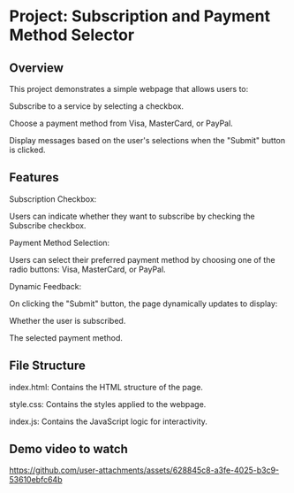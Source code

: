 # Project: Subscription and Payment Method Selector

## Overview

This project demonstrates a simple webpage that allows users to:

Subscribe to a service by selecting a checkbox.

Choose a payment method from Visa, MasterCard, or PayPal.

Display messages based on the user's selections when the "Submit" button is clicked.

## Features

Subscription Checkbox:

Users can indicate whether they want to subscribe by checking the Subscribe checkbox.

Payment Method Selection:

Users can select their preferred payment method by choosing one of the radio buttons: Visa, MasterCard, or PayPal.

Dynamic Feedback:

On clicking the "Submit" button, the page dynamically updates to display:

Whether the user is subscribed.

The selected payment method.

## File Structure

index.html: Contains the HTML structure of the page.

style.css: Contains the styles applied to the webpage.

index.js: Contains the JavaScript logic for interactivity.

## Demo video to watch 

https://github.com/user-attachments/assets/628845c8-a3fe-4025-b3c9-53610ebfc64b
